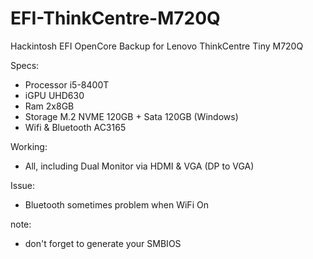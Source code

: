 # EFI-ThinkCentre-M720Q
Hackintosh EFI OpenCore Backup for Lenovo ThinkCentre Tiny M720Q

Specs:
- Processor i5-8400T
- iGPU UHD630
- Ram 2x8GB
- Storage M.2 NVME 120GB + Sata 120GB (Windows)
- Wifi & Bluetooth AC3165

Working:
- All, including Dual Monitor via HDMI & VGA (DP to VGA)

Issue:
- Bluetooth sometimes problem when WiFi On

note:
- don't forget to generate your SMBIOS
